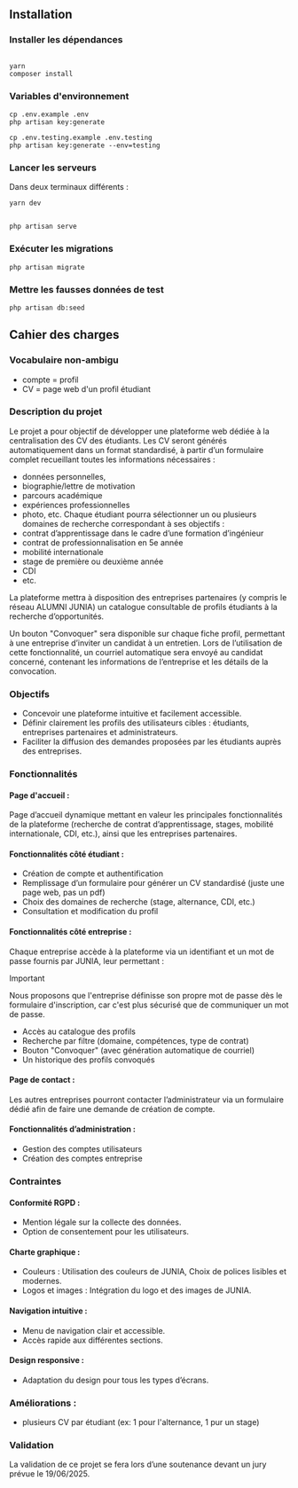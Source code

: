 ## Installation

### Installer les dépendances

```shell 

yarn
composer install
```

### Variables d'environnement

```shell 
cp .env.example .env
php artisan key:generate

cp .env.testing.example .env.testing
php artisan key:generate --env=testing
```

### Lancer les serveurs

Dans deux terminaux différents :

```shell 
yarn dev
```

```shell 

php artisan serve
```

### Exécuter les migrations

```shell 
php artisan migrate
```

### Mettre les fausses données de test

```shell
php artisan db:seed
```

## Cahier des charges

### Vocabulaire non-ambigu

- compte = profil
- CV = page web d'un profil étudiant

### Description du projet

Le projet a pour objectif de développer une plateforme web dédiée à la centralisation des CV
des étudiants. Les CV seront générés automatiquement dans un format standardisé, à partir d’un
formulaire complet recueillant toutes les informations nécessaires :

- données personnelles,
- biographie/lettre de motivation
- parcours académique
- expériences professionnelles
- photo, etc.
  Chaque étudiant pourra sélectionner un ou plusieurs domaines de recherche correspondant à
  ses objectifs :
- contrat d’apprentissage dans le cadre d’une formation d’ingénieur
- contrat de professionnalisation en 5e année
- mobilité internationale
- stage de première ou deuxième année
- CDI
- etc.

La plateforme mettra à disposition des entreprises partenaires (y compris le réseau ALUMNI
JUNIA) un catalogue consultable de profils étudiants à la recherche d’opportunités.

Un bouton "Convoquer" sera disponible sur chaque fiche profil, permettant à une entreprise d’inviter un
candidat à un entretien.
Lors de l’utilisation de cette fonctionnalité, un courriel automatique
sera envoyé au candidat concerné, contenant les informations de l’entreprise et les détails de la
convocation.

### Objectifs

- Concevoir une plateforme intuitive et facilement accessible.
- Définir clairement les profils des utilisateurs cibles : étudiants, entreprises partenaires
  et administrateurs.
- Faciliter la diffusion des demandes proposées par les étudiants auprès des entreprises.

### Fonctionnalités

#### Page d'accueil :

Page d’accueil dynamique mettant en valeur les principales fonctionnalités de la plateforme (recherche de contrat d’apprentissage, stages, mobilité
internationale, CDI, etc.), ainsi que les entreprises partenaires.

#### Fonctionnalités côté étudiant :

- Création de compte et authentification
- Remplissage d’un formulaire pour générer un CV standardisé (juste une page web, pas un pdf)
- Choix des domaines de recherche (stage, alternance, CDI, etc.)
- Consultation et modification du profil

#### Fonctionnalités côté entreprise :

Chaque entreprise accède à la plateforme via un identifiant et un mot de passe fournis
par JUNIA, leur permettant :
> [!Important]
> Nous proposons que l'entreprise définisse son propre mot de passe dès le formulaire d'inscription, car c'est plus sécurisé que de communiquer un mot
> de passe.

- Accès au catalogue des profils
- Recherche par filtre (domaine, compétences, type de contrat)
- Bouton "Convoquer" (avec génération automatique de courriel)
- Un historique des profils convoqués

#### Page de contact :

Les autres entreprises pourront contacter l’administrateur via un formulaire dédié afin
de faire une demande de création de compte.

#### Fonctionnalités d’administration :

- Gestion des comptes utilisateurs
- Création des comptes entreprise

### Contraintes

#### Conformité RGPD :

- Mention légale sur la collecte des données.
- Option de consentement pour les utilisateurs.

#### Charte graphique :

- Couleurs : Utilisation des couleurs de JUNIA, Choix de polices lisibles et
  modernes.
- Logos et images : Intégration du logo et des images de JUNIA.

#### Navigation intuitive :

- Menu de navigation clair et accessible.
- Accès rapide aux différentes sections.

#### Design responsive :

- Adaptation du design pour tous les types d’écrans.

### Améliorations :

- plusieurs CV par étudiant (ex: 1 pour l'alternance, 1 pur un stage)

### Validation

La validation de ce projet se fera lors d’une soutenance devant un jury prévue le 19/06/2025. 
